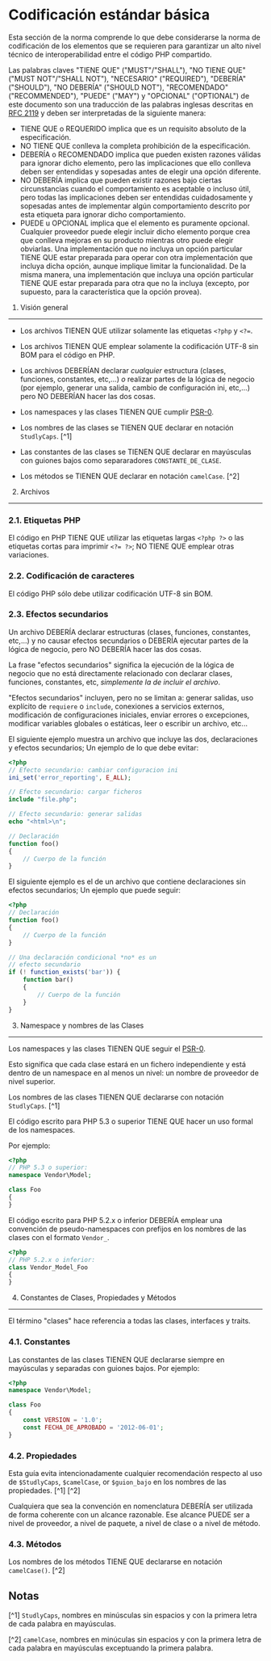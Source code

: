 Codificación estándar básica
=====================

Esta sección de la norma comprende lo que debe considerarse la norma
de codificación de los elementos que se requieren para garantizar un alto
nivel técnico de interoperabilidad entre el código PHP compartido.

Las palabras claves "TIENE QUE" ("MUST"/"SHALL"), "NO TIENE QUE"
("MUST NOT"/"SHALL NOT"), "NECESARIO" ("REQUIRED"), "DEBERÍA"
("SHOULD"), "NO DEBERÍA" ("SHOULD NOT"), "RECOMENDADO"
("RECOMMENDED"), "PUEDE" ("MAY") y "OPCIONAL" ("OPTIONAL")
de este documento son una traducción de las palabras inglesas descritas
en [RFC 2119][] y deben ser interpretadas de la siguiente manera: 
- TIENE QUE o REQUERIDO implica que es un requisito absoluto de la especificación.
- NO TIENE QUE conlleva la completa prohibición de la especificación.
- DEBERÍA o RECOMENDADO implica que pueden existen razones válidas para ignorar dicho elemento, pero las implicaciones que ello conlleva deben ser entendidas y sopesadas antes de elegir una opción diferente.
- NO DEBERÍA implica que pueden existir razones bajo ciertas circunstancias cuando el comportamiento es aceptable o incluso útil, pero todas las implicaciones deben ser entendidas cuidadosamente y sopesadas antes de implementar algún comportamiento descrito por esta etiqueta para ignorar dicho comportamiento.
- PUEDE u OPCIONAL implica que el elemento es puramente opcional. Cualquier proveedor puede elegir incluir dicho elemento porque crea que conlleva mejoras en su producto mientras otro puede elegir obviarlas. Una implementación que no incluya un opción particular TIENE QUE estar preparada para operar con otra implementación que incluya dicha opción, aunque implique limitar la funcionalidad. De la misma manera, una implementación que incluya una opción particular TIENE QUE estar preparada para otra que no la incluya (excepto, por supuesto, para la característica que la opción provea).

[RFC 2119]: http://www.ietf.org/rfc/rfc2119.txt
[PSR-0]: https://github.com/php-fig/fig-standards/blob/master/accepted/PSR-0.md

1. Visión general
----------------------

- Los archivos TIENEN QUE utilizar solamente las etiquetas `<?php` y `<?=`.

- Los archivos TIENEN QUE emplear solamente la codificación UTF-8 sin BOM para el código en PHP.

- Los archivos DEBERÍAN declarar *cualquier* estructura (clases, funciones, constantes, etc,...) *o* realizar partes de la lógica de negocio (por ejemplo, generar una salida, cambio de configuración ini, etc,...) pero NO DEBERÍAN hacer las dos cosas.

- Los namespaces y las clases TIENEN QUE cumplir [PSR-0][].

- Los nombres de las clases se TIENEN QUE declarar en notación `StudlyCaps`. [^1]

- Las constantes de las clases se TIENEN QUE declarar en mayúsculas con guiones bajos como separaradores  `CONSTANTE_DE_CLASE`.

- Los métodos se TIENEN QUE declarar en notación `camelCase`. [^2]

2. Archivos
--------------

### 2.1. Etiquetas PHP

El código en PHP TIENE QUE utilizar las etiquetas largas `<?php ?>`
o las etiquetas cortas para imprimir `<?= ?>`; NO TIENE QUE emplear
otras variaciones.

### 2.2. Codificación de caracteres

El código PHP sólo debe utilizar codificación UTF-8 sin BOM.

### 2.3. Efectos secundarios

Un archivo DEBERÍA declarar estructuras (clases, funciones,
constantes, etc,...) y no causar efectos secundarios o DEBERÍA
ejecutar partes de la lógica de negocio, pero NO DEBERÍA hacer
las dos cosas.

La frase "efectos secundarios" significa la ejecución de la lógica
de negocio que no está directamente relacionado con declarar
clases, funciones, constantes, etc, *simplemente la de incluir el archivo*.

"Efectos secundarios" incluyen, pero no se limitan a: generar
salidas, uso explícito de `requiere` o `include`, conexiones a
servicios externos, modificación de configuraciones iniciales,
enviar errores o excepciones, modificar variables globales o
estáticas, leer o escribir un archivo, etc...

El siguiente ejemplo muestra un archivo que incluye las dos,
declaraciones y efectos secundarios;
Un ejemplo de lo que debe evitar:

```php
<?php
// Efecto secundario: cambiar configuracion ini
ini_set('error_reporting', E_ALL);

// Efecto secundario: cargar ficheros
include "file.php";

// Efecto secundario: generar salidas
echo "<html>\n";

// Declaración
function foo()
{
    // Cuerpo de la función
}
```

El siguiente ejemplo es el de un archivo que contiene declaraciones
sin efectos secundarios;
Un ejemplo que puede seguir:

```php
<?php
// Declaración
function foo()
{
    // Cuerpo de la función
}

// Una declaración condicional *no* es un
// efecto secundario
if (! function_exists('bar')) {
    function bar()
    {
        // Cuerpo de la función
    }
}
```

3. Namespace y nombres de las Clases
----------------------------------------------

Los namespaces y las clases TIENEN QUE seguir el [PSR-0][].

Esto significa que cada clase estará en un fichero independiente y
está dentro de un namespace en al menos un nivel: un nombre
de proveedor de nivel superior.

Los nombres de las clases TIENEN QUE declararse con notación
`StudlyCaps`. [^1]

El código escrito para PHP 5.3 o superior TIENE QUE hacer
un uso formal de los namespaces.

Por ejemplo:

```php
<?php
// PHP 5.3 o superior:
namespace Vendor\Model;

class Foo
{
}
```

El código escrito para PHP 5.2.x o inferior DEBERÍA emplear
una convención de pseudo-namespaces con prefijos en los
nombres de las clases con el formato `Vendor_`.

```php
<?php
// PHP 5.2.x o inferior:
class Vendor_Model_Foo
{
}
```

4. Constantes de Clases, Propiedades y Métodos
---------------------------------------------------------------

El término "clases" hace referencia a todas las clases, interfaces y traits.

### 4.1. Constantes

Las constantes de las clases TIENEN QUE declararse siempre en
mayúsculas y separadas con guiones bajos.
Por ejemplo:

```php
<?php
namespace Vendor\Model;

class Foo
{
    const VERSION = '1.0';
    const FECHA_DE_APROBADO = '2012-06-01';
}
```

### 4.2. Propiedades

Esta guía evita intencionadamente cualquier recomendación
respecto al uso de `$StudlyCaps`, `$camelCase`, or `$guion_bajo`
en los nombres de las propiedades. [^1] [^2]

Cualquiera que sea la convención en nomenclatura DEBERÍA ser
utilizada de forma coherente con un alcance razonable. Ese alcance
PUEDE ser a nivel de proveedor, a nivel de paquete, a nivel de clase
o a nivel de método.

### 4.3. Métodos

Los nombres de los métodos TIENE QUE declararse en notación
`camelCase()`. [^2]

Notas
------

[^1] `StudlyCaps`, nombres en minúsculas sin espacios y con la primera letra de cada palabra en mayúsculas.

[^2] `camelCase`, nombres en minúculas sin espacios y con la primera letra de cada palabra en mayúsculas exceptuando la primera palabra.